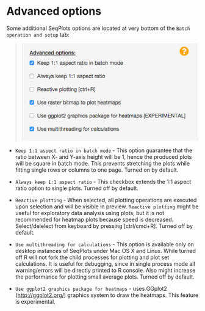 Advanced options
================

Some additional SeqPlots options are located at very bottom of the `Batch operation and setup` tab:

> ![The view on 'Advanced options' section of the batch operation and setup panel](img/10_01.png)

* `Keep 1:1 aspect ratio in batch mode` - This option guarantee that the ratio between X- and Y-axis height will be 1, hence the produced plots will be square in batch mode. This prevents stretching the plots while fitting single rows or columns to one page. Turned on by default.

* `Always keep 1:1 aspect ratio` - This checkbox extends the 1:1 aspect ratio option to single plots. Turned off by default.

* `Reactive plotting` - When selected, all plotting operations are executed upon selection and will be visible in preview. `Reactive plotting` might be useful for exploratory data analysis using plots, but it is not recommended for heatmap plots because speed is decreased. Select/delelect from keyboard by pressing [ctrl/cmd+R]. Turned off by default.

* `Use multithreading for calculations` - This option is available only on desktop instances of SeqPlots under Mac OS X and Linux. While turned off R will not fork the child processes for plotting and plot set calculations. It is useful for debugging, since in single process mode all warning/errors will be directly printed to R console. Also might increase the performance for plotting small average plots. Turned off by default.

* `Use ggplot2 graphics package for heatmaps` - uses GGplot2 (http://ggplot2.org/) graphics system to draw the heatmaps. This feature is experimental.

